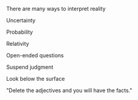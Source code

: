 ---
---


There are many ways to interpret reality 

Uncertainty

Probability

Relativity

Open-ended questions 

Suspend judgment 

Look below the surface 

"Delete the adjectives and you will have the facts."

